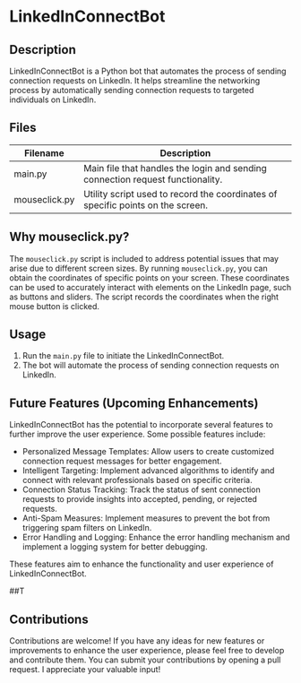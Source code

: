 # LinkedInConnectBot

## Description
LinkedInConnectBot is a Python bot that automates the process of sending connection requests on LinkedIn. It helps streamline the networking process by automatically sending connection requests to targeted individuals on LinkedIn.

## Files

| Filename      | Description                                                                   |
|---------------|-------------------------------------------------------------------------------|
| main.py       | Main file that handles the login and sending connection request functionality.|
| mouseclick.py | Utility script used to record the coordinates of specific points on the screen.|

## Why mouseclick.py?
The `mouseclick.py` script is included to address potential issues that may arise due to different screen sizes. By running `mouseclick.py`, you can obtain the coordinates of specific points on your screen. These coordinates can be used to accurately interact with elements on the LinkedIn page, such as buttons and sliders. The script records the coordinates when the right mouse button is clicked.

## Usage
1. Run the `main.py` file to initiate the LinkedInConnectBot.
2. The bot will automate the process of sending connection requests on LinkedIn.

## Future Features (Upcoming Enhancements)
LinkedInConnectBot has the potential to incorporate several features to further improve the user experience. Some possible features include:

- Personalized Message Templates: Allow users to create customized connection request messages for better engagement.
- Intelligent Targeting: Implement advanced algorithms to identify and connect with relevant professionals based on specific criteria.
- Connection Status Tracking: Track the status of sent connection requests to provide insights into accepted, pending, or rejected requests.
- Anti-Spam Measures: Implement measures to prevent the bot from triggering spam filters on LinkedIn.
- Error Handling and Logging: Enhance the error handling mechanism and implement a logging system for better debugging.

These features aim to enhance the functionality and user experience of LinkedInConnectBot. 

##T
## Contributions
Contributions are welcome! If you have any ideas for new features or improvements to enhance the user experience, please feel free to develop and contribute them. You can submit your contributions by opening a pull request. I appreciate your valuable input!
